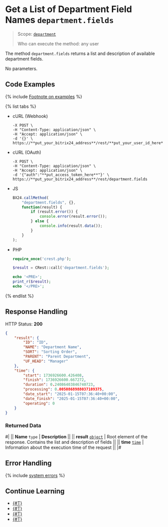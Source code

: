 # Get a List of Department Field Names `department.fields`

> Scope: [`department`](../scopes/permissions.md)
>
> Who can execute the method: any user

The method `department.fields` returns a list and description of available department fields.

No parameters.

## Code Examples

{% include [Footnote on examples](../../_includes/examples.md) %}

{% list tabs %}

- cURL (Webhook)

    ```curl
    -X POST \
    -H "Content-Type: application/json" \
    -H "Accept: application/json" \
    -d '{}' \
    https://**put_your_bitrix24_address**/rest/**put_your_user_id_here**/**put_your_webhook_here**/department.fields
    ```

- cURL (OAuth)

    ```curl
    -X POST \
    -H "Content-Type: application/json" \
    -H "Accept: application/json" \
    -d '{"auth":"**put_access_token_here**"}' \
    https://**put_your_bitrix24_address**/rest/department.fields
    ```

- JS

    ```js
    BX24.callMethod(
        "department.fields", {},
        function(result) {
            if (result.error()) {
                console.error(result.error());
            } else {
                console.info(result.data());
            }
        }
    );
    ```

- PHP

    ```php
    require_once('crest.php');

    $result = CRest::call('department.fields');

    echo '<PRE>';
    print_r($result);
    echo '</PRE>';
    ```

{% endlist %}

## Response Handling

HTTP Status: **200**

```json
{
    "result": {
        "ID": "ID",
        "NAME": "Department Name",
        "SORT": "Sorting Order",
        "PARENT": "Parent Department",
        "UF_HEAD": "Manager"
    },
    "time": {
        "start": 1736926600.426408,
        "finish": 1736926600.667272,
        "duration": 0.24086403846740723,
        "processing": 0.0050868988037109375,
        "date_start": "2025-01-15T07:36:40+00:00",
        "date_finish": "2025-01-15T07:36:40+00:00",
        "operating": 0
    }
}
```

### Returned Data

#|
|| **Name**
`type` | **Description** ||
|| **result**
[`object`](../data-types.md) | Root element of the response. Contains the list and description of fields ||
|| **time**
[`time`](../data-types.md) | Information about the execution time of the request ||
|#

## Error Handling

{% include [system errors](../../_includes/system-errors.md) %}

## Continue Learning 

- [{#T}](./department-add.md)
- [{#T}](./department-update.md)
- [{#T}](./department-get.md)
- [{#T}](./department-delete.md)